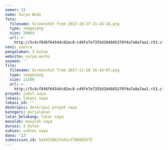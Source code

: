 ```yaml
---
nomor: 13
nama: Surya Widi
foto:
  filename: Screenshot from 2017-10-27 21-24-24.png
  type: image/png
  size: 26064
  url: >-
    http://5c4cf848f6454dc02ec8-c49fe7e7355d384845270f4a7a0a7aa1.r53.cf2.rackcdn.com/8cffc9a9-b7a3-4188-b0dd-5ab0d3923950/Screenshot%20from%202017-10-27%2021-24-24.png
seni: sastra
pengalaman: 3 bulan
website: surya.works
sosmed: ''
file:
  filename: Screenshot from 2017-11-18 16-14-07.png
  type: image/png
  size: 11506
  url: >-
    http://5c4cf848f6454dc02ec8-c49fe7e7355d384845270f4a7a0a7aa1.r53.cf2.rackcdn.com/5996e085-e62a-42c0-b4dc-1e6e08e4610a/Screenshot%20from%202017-11-18%2016-14-07.png
proyek: judul saya
lokasi: lokasi saya
lokasi_id: ''
deskripsi: deskripsi proyek saya
kategori: perjalanan
latar_belakang: latar saya
masalah: masalah saya
durasi: 3 bulan
sukses: sukses saya
dana: '12'
submission_id: 5a54330627a91c2706093375
---
```


